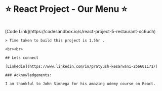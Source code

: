  # ⭐ React Project - Our Menu  ⭐
   <br>
  [Code Link](https://codesandbox.io/s/react-project-5-restaurant-oc6uch)
    <br>

    > Time taken to build this project is 1.5hr .

    <br><br>

    ## Lets connect

    [Linkedin](https://www.linkedin.com/in/pratyush-kesarwani-2b6601171/)

    ### Acknowledgements:

    I am thankful to John Simhega for his amazing udemy course on React. 
